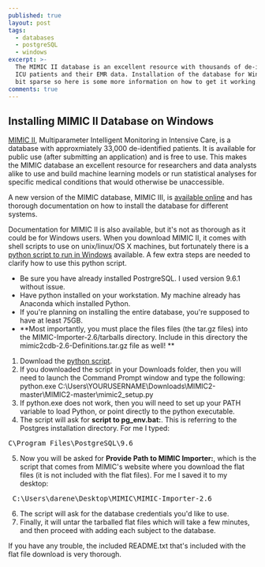 ```yaml
---
published: true
layout: post
tags:
  - databases
  - postgreSQL
  - windows
excerpt: >-
  The MIMIC II database is an excellent resource with thousands of de-identified
  ICU patients and their EMR data. Installation of the database for Windows is a
  bit sparse so here is some more information on how to get it working. 
comments: true
---
```

## Installing MIMIC II Database on Windows

[MIMIC II](https://physionet.org/mimic2/), Multiparameter Intelligent Monitoring in Intensive Care, is a database with approxmiately 33,000 de-identified patients. It is available for public use (after submitting an application) and is free to use. This makes the MIMIC database an excellent resource for researchers and data analysts alike to use and build machine learning models or run statistical analyses for specific medical conditions that would otherwise be unaccessible. 

A new version of the MIMIC database, MIMIC III, is [available online](https://mimic.physionet.org/tutorials/install-mimic-locally-windows/) and has thorough documentation on how to install the database for different systems. 

Documentation for MIMIC II is also available, but it's not as thorough as it could be for Windows users. When you download MIMIC II, it comes with shell scripts to use on unix/linux/OS X machines, but fortunately there is a [python script to run in Windows](https://github.com/AndreaBravi/MIMIC2) available. A few extra steps are needed to clarify how to use this python script. 

* Be sure you have already installed PostrgreSQL. I used version 9.6.1 without issue. 
* Have python installed on your workstation. My machine already has Anaconda which installed Python. 
* If you're planning on installing the entire database, you're supposed to have at least 75GB. 
* **Most importantly, you must place the files files (the tar.gz files) into the MIMIC-Importer-2.6/tarballs directory. Include in this directory the mimic2cdb-2.6-Definitions.tar.gz file as well! **

1. Download the [python script](https://github.com/AndreaBravi/MIMIC2). 
2. If you downloaded the script in your Downloads folder, then you will need to launch the Command Prompt window and type the following: 
</pre>python.exe C:\Users\YOURUSERNAME\Downloads\MIMIC2-master\MIMIC2-master\mimic2_setup.py</pre>
3. If python.exe does not work, then you will need to set up your PATH variable to load Python, or point directly to the python executable. 
4. The script will ask for **script to pg_env.bat:**. This is referring to the Postgres installation directory. For me I typed: 
<pre>C\Program Files\PostgreSQL\9.6</pre>
5. Now you will be asked for **Provide Path to MIMIC Importer:**, which is the script that comes from MIMIC's website where you download the flat files (it is not included with the flat files). For me I saved it to my desktop: 
<pre> C:\Users\darene\Desktop\MIMIC\MIMIC-Importer-2.6</pre>
6. The script will ask for the database credentials you'd like to use. 
7. Finally, it will untar the tarballed flat files which will take a few minutes, and then proceed with adding each subject to the database. 

If you have any trouble, the included README.txt that's included with the flat file download is very thorough.
